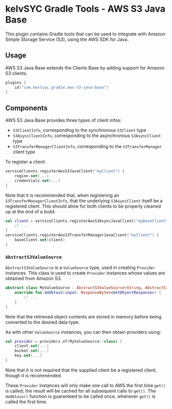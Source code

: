 # kelvSYC Gradle Tools - AWS S3 Java Base

This plugin contains Gradle tools that can be used to integrate with Amazon Simple Storage Service (S3), using the
AWS SDK for Java.

## Usage
AWS S3 Java Base extends the Clients Base by adding support for Amazon S3 clients.

```kotlin
plugins {
    id("com.kevlsyc.gradle.aws-s3-java-base")
}
```

## Components
AWS S3 Java Base provides three types of client infos:

* `S3ClientInfo`, corresponding to the synchronous `S3Client` type
* `S3AsyncClientInfo`, corresponding to the asynchronous `S3AsyncClient` type
* `S3TransferManagerClientInfo`, corresponding to the `S3TransferManager` client type

To register a client:

```kotlin
serviceClients.registerAwsS3JavaClient("myClient") {
    region.set(...)
    credentials.set(...)
}
```

Note that it is recommended that, when registering an `S3TransferManagerClientInfo`, that the underlying `S3AsyncClient`
itself be a registered client. This should allow for both clients to be properly cleaned up at the end of a build.

```kotlin
val client = serviceClients.registerAwsS3AsyncJavaClient("myBaseClient") {
    // ...
}
serviceClients.registerAwsS3TransferManagerJavaClient("myClient") {
    baseClient.set(client)
}
```

### `AbstractS3ValueSource`
`AbstractS3ValueSource` is a `ValueSource` type, used in creating `Provider` instances. This class is used to create
`Provider` instances whose values are obtained from Amazon S3.

```kotlin
abstract class MyValueSource : AbstractS3ValueSource<String, AbstractS3ValueSource.Parameters> {
    override fun doObtain(input: ResponseBytes<GetObjectResponse>) {
        // ...
    }
}
```

Note that the retrieved object contents are stored in memory before being converted to the desired data type.

As with other `ValueSource` instances, you can then obtain providers using:

```kotlin
val provider = providers.of(MyValueSource::class) {
    client.set(...)
    bucket.set(...)
    key.set(...)
}
```

Note that it is not required that the supplied client be a registered client, though it is recommended.

These `Provider` instances will only make one call to AWS the first time `get()` is called; the result will be cached
for all subsequent calls to `get()`. The `doObtain()` function is guaranteed to be called once, whenever `get()` is
called the first time.
